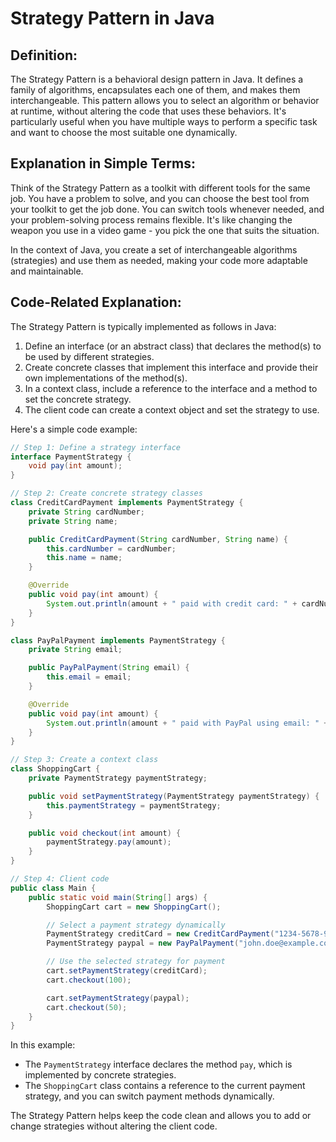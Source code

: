 # Strategy Pattern in Java

## Definition:

The Strategy Pattern is a behavioral design pattern in Java. It defines a family of algorithms, encapsulates each one of them, and makes them interchangeable. This pattern allows you to select an algorithm or behavior at runtime, without altering the code that uses these behaviors. It's particularly useful when you have multiple ways to perform a specific task and want to choose the most suitable one dynamically.

## Explanation in Simple Terms:

Think of the Strategy Pattern as a toolkit with different tools for the same job. You have a problem to solve, and you can choose the best tool from your toolkit to get the job done. You can switch tools whenever needed, and your problem-solving process remains flexible. It's like changing the weapon you use in a video game - you pick the one that suits the situation.

In the context of Java, you create a set of interchangeable algorithms (strategies) and use them as needed, making your code more adaptable and maintainable.

## Code-Related Explanation:

The Strategy Pattern is typically implemented as follows in Java:

1. Define an interface (or an abstract class) that declares the method(s) to be used by different strategies.
2. Create concrete classes that implement this interface and provide their own implementations of the method(s).
3. In a context class, include a reference to the interface and a method to set the concrete strategy.
4. The client code can create a context object and set the strategy to use.

Here's a simple code example:

```java
// Step 1: Define a strategy interface
interface PaymentStrategy {
    void pay(int amount);
}

// Step 2: Create concrete strategy classes
class CreditCardPayment implements PaymentStrategy {
    private String cardNumber;
    private String name;

    public CreditCardPayment(String cardNumber, String name) {
        this.cardNumber = cardNumber;
        this.name = name;
    }

    @Override
    public void pay(int amount) {
        System.out.println(amount + " paid with credit card: " + cardNumber);
    }
}

class PayPalPayment implements PaymentStrategy {
    private String email;

    public PayPalPayment(String email) {
        this.email = email;
    }

    @Override
    public void pay(int amount) {
        System.out.println(amount + " paid with PayPal using email: " + email);
    }
}

// Step 3: Create a context class
class ShoppingCart {
    private PaymentStrategy paymentStrategy;

    public void setPaymentStrategy(PaymentStrategy paymentStrategy) {
        this.paymentStrategy = paymentStrategy;
    }

    public void checkout(int amount) {
        paymentStrategy.pay(amount);
    }
}

// Step 4: Client code
public class Main {
    public static void main(String[] args) {
        ShoppingCart cart = new ShoppingCart();

        // Select a payment strategy dynamically
        PaymentStrategy creditCard = new CreditCardPayment("1234-5678-9876-5432", "John Doe");
        PaymentStrategy paypal = new PayPalPayment("john.doe@example.com");

        // Use the selected strategy for payment
        cart.setPaymentStrategy(creditCard);
        cart.checkout(100);

        cart.setPaymentStrategy(paypal);
        cart.checkout(50);
    }
}
```

In this example:

- The `PaymentStrategy` interface declares the method `pay`, which is implemented by concrete strategies.
- The `ShoppingCart` class contains a reference to the current payment strategy, and you can switch payment methods dynamically.

The Strategy Pattern helps keep the code clean and allows you to add or change strategies without altering the client code.
